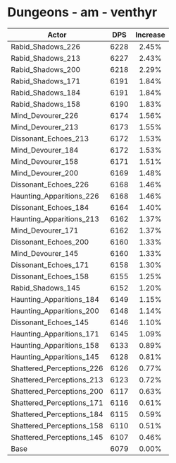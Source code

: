 # Dungeons - am - venthyr
| Actor | DPS | Increase |
|---|:---:|:---:|
|Rabid_Shadows_226|6228|2.45%|
|Rabid_Shadows_213|6227|2.43%|
|Rabid_Shadows_200|6218|2.29%|
|Rabid_Shadows_171|6191|1.84%|
|Rabid_Shadows_184|6191|1.84%|
|Rabid_Shadows_158|6190|1.83%|
|Mind_Devourer_226|6174|1.56%|
|Mind_Devourer_213|6173|1.55%|
|Dissonant_Echoes_213|6172|1.53%|
|Mind_Devourer_184|6172|1.53%|
|Mind_Devourer_158|6171|1.51%|
|Mind_Devourer_200|6169|1.48%|
|Dissonant_Echoes_226|6168|1.46%|
|Haunting_Apparitions_226|6168|1.46%|
|Dissonant_Echoes_184|6164|1.40%|
|Haunting_Apparitions_213|6162|1.37%|
|Mind_Devourer_171|6162|1.37%|
|Dissonant_Echoes_200|6160|1.33%|
|Mind_Devourer_145|6160|1.33%|
|Dissonant_Echoes_171|6158|1.30%|
|Dissonant_Echoes_158|6155|1.25%|
|Rabid_Shadows_145|6152|1.20%|
|Haunting_Apparitions_184|6149|1.15%|
|Haunting_Apparitions_200|6148|1.14%|
|Dissonant_Echoes_145|6146|1.10%|
|Haunting_Apparitions_171|6145|1.09%|
|Haunting_Apparitions_158|6133|0.89%|
|Haunting_Apparitions_145|6128|0.81%|
|Shattered_Perceptions_226|6126|0.77%|
|Shattered_Perceptions_213|6123|0.72%|
|Shattered_Perceptions_200|6117|0.63%|
|Shattered_Perceptions_171|6116|0.61%|
|Shattered_Perceptions_184|6115|0.59%|
|Shattered_Perceptions_158|6110|0.51%|
|Shattered_Perceptions_145|6107|0.46%|
|Base|6079|0.00%|
